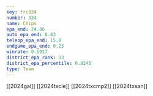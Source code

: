 ```yaml
---
key: frc324
number: 324
name: Chips
epa_end: 24.86
auto_epa_end: 8.83
teleop_epa_end: 15.8
endgame_epa_end: 0.23
winrate: 0.5917
district_epa_rank: 33
district_epa_percentile: 0.8245
type: Team
---
```

[[2024gal]]
[[2024txcle]]
[[2024txcmp2]]
[[2024txsan]]

